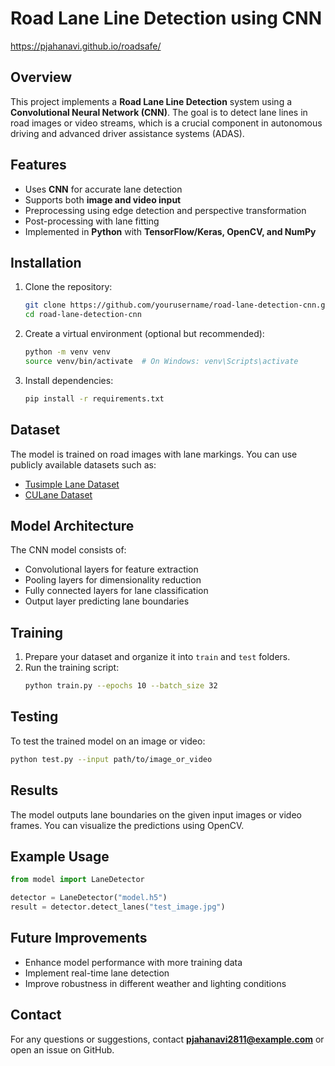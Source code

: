 # Road Lane Line Detection using CNN
<https://pjahanavi.github.io/roadsafe/>

## Overview
This project implements a **Road Lane Line Detection** system using a **Convolutional Neural Network (CNN)**. The goal is to detect lane lines in road images or video streams, which is a crucial component in autonomous driving and advanced driver assistance systems (ADAS).

## Features
- Uses **CNN** for accurate lane detection
- Supports both **image and video input**
- Preprocessing using edge detection and perspective transformation
- Post-processing with lane fitting
- Implemented in **Python** with **TensorFlow/Keras, OpenCV, and NumPy**

## Installation
1. Clone the repository:
   ```bash
   git clone https://github.com/yourusername/road-lane-detection-cnn.git
   cd road-lane-detection-cnn
   ```
2. Create a virtual environment (optional but recommended):
   ```bash
   python -m venv venv
   source venv/bin/activate  # On Windows: venv\Scripts\activate
   ```
3. Install dependencies:
   ```bash
   pip install -r requirements.txt
   ```

## Dataset
The model is trained on road images with lane markings. You can use publicly available datasets such as:
- [Tusimple Lane Dataset](https://github.com/TuSimple/tusimple-benchmark)
- [CULane Dataset](https://xingangpan.github.io/projects/CULane.html)

## Model Architecture
The CNN model consists of:
- Convolutional layers for feature extraction
- Pooling layers for dimensionality reduction
- Fully connected layers for lane classification
- Output layer predicting lane boundaries

## Training
1. Prepare your dataset and organize it into `train` and `test` folders.
2. Run the training script:
   ```bash
   python train.py --epochs 10 --batch_size 32
   ```

## Testing
To test the trained model on an image or video:
```bash
python test.py --input path/to/image_or_video
```

## Results
The model outputs lane boundaries on the given input images or video frames. You can visualize the predictions using OpenCV.

## Example Usage
```python
from model import LaneDetector

detector = LaneDetector("model.h5")
result = detector.detect_lanes("test_image.jpg")
```

## Future Improvements
- Enhance model performance with more training data
- Implement real-time lane detection
- Improve robustness in different weather and lighting conditions

## Contact
For any questions or suggestions, contact **pjahanavi2811@example.com** or open an issue on GitHub.

